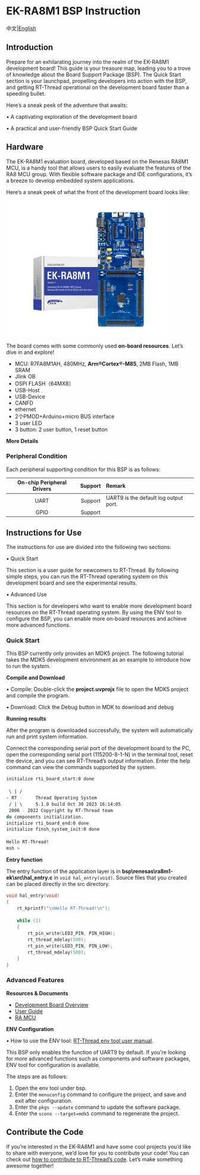 # EK-RA8M1 BSP Instruction

中文|[English](README.md)

## Introduction

Prepare for an exhilarating journey into the realm of the EK-RA8M1 development board! This guide is your treasure map, leading you to a trove of knowledge about the Board Support Package (BSP). The Quick Start section is your launchpad, propelling developers into action with the BSP, and getting RT-Thread operational on the development board faster than a speeding bullet.

Here’s a sneak peek of the adventure that awaits:

• A captivating exploration of the development board

• A practical and user-friendly BSP Quick Start Guide

## Hardware

The EK-RA8M1 evaluation board, developed based on the Renesas RA8M1 MCU, is a handy tool that allows users to easily evaluate the features of the RA8 MCU group. With flexible software package and IDE configurations, it’s a breeze to develop embedded system applications.

Here’s a sneak peek of what the front of the development board looks like:

![](docs/picture/front.png)

The board comes with some commonly used **on-board resources**. Let’s dive in and explore!

- MCU: R7FA8M1AH, 480MHz, **Arm®Cortex®-M85**, 2MB Flash, 1MB SRAM
- Jlink OB
- OSPI FLASH（64MX8）
- USB-Host
- USB-Device
- CANFD
- ethernet 
- 2个PMOD+Arduino+micro BUS interface
- 3 user LED
- 3 button: 2 user button, 1 reset button

**More Details**

### Peripheral Condition

Each peripheral supporting condition for this BSP is as follows:

| **On-chip Peripheral Drivers** | **Support** | **Remark** |
| :----------------: | :----------------: | :------------- |
| UART               | Support        | UART9 is the default log output port. |
| GPIO               | Support        |                |

## Instructions for Use 

The instructions for use are divided into the following two sections:

• Quick Start

This section is a user guide for newcomers to RT-Thread. By following simple steps, you can run the RT-Thread operating system on this development board and see the experimental results. 

• Advanced Use

This section is for developers who want to enable more development board resources on the RT-Thread operating system. By using the ENV tool to configure the BSP, you can enable more on-board resources and achieve more advanced functions.

### Quick Start 

This BSP currently only provides an MDK5 project. The following tutorial takes the MDK5 development environment as an example to introduce how to run the system.

**Compile and Download**

• Compile: Double-click the **project.uvprojx** file to open the MDK5 project and compile the program. 

• Download: Click the Debug button in MDK to download and debug 

**Running results**

After the program is downloaded successfully, the system will automatically run and print system information.

Connect the corresponding serial port of the development board to the PC, open the corresponding serial port (115200-8-1-N) in the terminal tool, reset the device, and you can see RT-Thread’s output information. Enter the help command can view the commands supported by the system.

```bash
initialize rti_board_start:0 done

 \ | /
- RT -     Thread Operating System
 / | \     5.1.0 build Oct 30 2023 16:14:05
 2006 - 2022 Copyright by RT-Thread team
do components initialization.
initialize rti_board_end:0 done
initialize finsh_system_init:0 done

Hello RT-Thread!
msh >
```

**Entry function**

The entry function of the application layer is in **bsp\renesas\ra8m1-ek\src\hal_entry.c** in `void hal_entry(void)`. Source files that you created can be placed directly in the src directory.

```c
void hal_entry(void)
{
    rt_kprintf("\nHello RT-Thread!\n");

    while (1)
    {
        rt_pin_write(LED3_PIN, PIN_HIGH);
        rt_thread_mdelay(500);
        rt_pin_write(LED3_PIN, PIN_LOW);
        rt_thread_mdelay(500);
    }
}
```

### Advanced Features

**Resources & Documents**

- [Development Board Overview](https://www.renesas.com/us/en/products/microcontrollers-microprocessors/ra-cortex-m-mcus/ra8m1-480-mhz-arm-cortex-m85-based-microcontroller-helium-and-trustzone)
- [User Guide](https://www.renesas.cn/cn/zh/document/mat/ek-ra8m1-users-manual1)
- [RA MCU](https://www.renesas.com/us/en/document/gde/1520091)

**ENV Configuration**

• How to use the ENV tool: [RT-Thread env tool user manual](https://www.rt-thread.io/document/site/programming-manual/env/env/). 

This BSP only enables the function of UART9 by default. If you're looking for more advanced functions such as components and software packages, ENV tool for configuration is available.

The steps are as follows:

1. Open the env tool under bsp.
2. Enter the `menuconfig` command to configure the project, and save and exit after configuration.
3. Enter the `pkgs --update` command to update the software package.
4. Enter the `scons --target=mdk5` command to regenerate the project. 

## Contribute the Code

If you’re interested in the EK-RA8M1 and have some cool projects you’d like to share with everyone, we’d love for you to contribute your code! You can check out [how to contribute to RT-Thread’s code](https://www.rt-thread.io/contribution.html). Let’s make something awesome together!